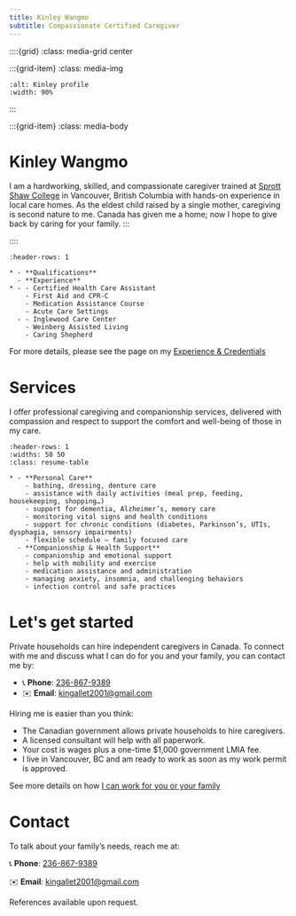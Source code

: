 ```yaml
---
title: Kinley Wangmo
subtitle: Compassionate Certified Caregiver
---
```


<!-- [**About me**](#Kinley-Wangmo) • [**Services**](#Services) • [**Hiring me**](#Let's-get-started) • [**Contact**](#Contact) -->

::::{grid}
:class: media-grid center

:::{grid-item}
:class: media-img

```{image} ./media/Kinley-profile.jpeg
:alt: Kinley profile
:width: 90%
```
:::

:::{grid-item}
:class: media-body
# Kinley Wangmo
I am a hardworking, skilled, and compassionate caregiver trained at [Sprott Shaw College](https://sprottshaw.com/nursing-healthcare/health-care-assistant-program/) in Vancouver, British Columbia with hands-on experience in local care homes. As the eldest child raised by a single mother, caregiving is second nature to me. Canada has given me a home; now I hope to give back by caring for your family.
:::

::::

```{list-table}
:header-rows: 1

* - **Qualifications**
  - **Experience**
* - - Certified Health Care Assistant
    - First Aid and CPR-C
    - Medication Assistance Course
    - Acute Care Settings
  - - Inglewood Care Center
    - Weinberg Assisted Living
    - Caring Shepherd
```

For more details, please see the page on my [Experience & Credentials](experience-credentials)

# Services
I offer professional caregiving and companionship services, delivered with compassion and respect to support the comfort and well-being of those in my care.


```{list-table}
:header-rows: 1
:widths: 50 50
:class: resume-table

* - **Personal Care**
    - bathing, dressing, denture care
    - assistance with daily activities (meal prep, feeding, housekeeping, shopping…)
    - support for dementia, Alzheimer’s, memory care
    - monitoring vital signs and health conditions
    - support for chronic conditions (diabetes, Parkinson’s, UTIs, dysphagia, sensory impairments)
    - flexible schedule – family focused care
  - **Companionship & Health Support**
    - companionship and emotional support
    - help with mobility and exercise
    - medication assistance and administration
    - managing anxiety, insomnia, and challenging behaviors
    - infection control and safe practices
```


# Let's get started

Private households can hire independent caregivers in Canada. To connect with me and discuss what I can do for you and your family, you can contact me by:
- 📞 **Phone**: [236-867-9389](tel:+12368679389)
- ✉️ **Email**: [kingallet2001@gmail.com](mailto:kingallet2001@gmail.com)

Hiring me is easier than you think:
- The Canadian government allows private households to hire caregivers.
- A licensed consultant will help with all paperwork.
- Your cost is wages plus a one-time $1,000 government LMIA
fee.
- I live in Vancouver, BC and am ready to work as soon as my work permit is
approved.

See more details on how [I can work for you or your family](./let-me-care-for-you)

# Contact

To talk about your family’s needs, reach me at:

📞 **Phone**:  [236-867-9389](tel:+12368679389)

✉️ **Email**:  [kingallet2001@gmail.com](mailto:kingallet2001@gmail.com)

<!-- In-depth information about my background and qualifications and the LMIA
procedure: httpskinleyw.ca -->

References available upon request.
<!--


### My Training & Credentials

I completed the Health Care Assistant Program at Sprott Shaw College,
Vancouver, where I trained in both classroom and clinical settings.

Certifications:

-   Certified Health Care Assistant (BC Care Registry)

-   First Aid & CPR-C with AED

-   Food Safe Level 1

-   WHMIS

-   Crisis Prevention (CPI)

-   Medication Assistance Course

-   Care in Acute Care Setting

-   Respirator Fit Test

Clinical Experience:

-   Inglewood Care Centre -- Multi-level and complex care (personal
    care, lifts, feeding, emotional support)

-   Weinberg Assisted Living -- Assisted living and home support (ADLs,
    companionship, meal service, respecting privacy and dignity)

-   Caring Shepherd -- Currently working as a Health Care Assistant as
    part of my internship, providing in-home and care centre support.
    This gave me 6 months of hands-on Canadian experience, including
    personal care, mobility assistance, medication reminders, and
    collaboration with families and nurses.

Work Experience:

-   Caring Shepherd (Vancouver, BC) -- Currently working as a Health
    Care Assistant as part of my internship. Provides in-home and care
    centre support, including personal care, mobility assistance,
    medication reminders, and collaboration with families and nurses.

-   Independent Airbnb Cleaner (Vancouver, BC) -- Provides Airbnb
    cleaning, move-out cleaning, office cleaning, and general
    residential cleaning. Developed strong time management, attention to
    detail, and reliability while balancing work and study.

-   Personal Support Worker (Bhutan) -- Assisted with meals, medication
    reminders, personal care, and companionship, developing
    multitasking, empathy, and communication skills.

### What I Offer

![A list of health care AI-generated content may be
incorrect.](./media/image8.png){width="5.277777777777778in"
height="7.079502405949256in"}

### What I'm Looking For

I am seeking an employer who can provide an LMIA (Labour Market Impact
Assessment) so I can continue working legally in Canada. While the
LMIA/work permit is being processed, I am ready to start immediately as
a volunteer.

Here's what it means for you:

-   You can legally hire me as your caregiver.

-   I can handle paperwork with the help of my immigration
    consultant:       

    -   Mr. Justin Shim

    -   Email: Justin.shim@cannestimm.com

    -   Phone: 604-662-3266 / 236-521-5105

    -   Company: CanNest Immigration Consulting

    -   Address: 1308-1030 West Georgia St, Vancouver, BC, V6E2Y3

-   Your main cost is my wages plus the one-time government LMIA fee of
    \$1,000.

My Commitment and Closing Statement

If you provide me with an LMIA and hire me to care for your loved one, I
will ensure they receive the happiest, highest-quality care. I am
hardworking, dependable, and maintain a positive attitude. Caring for
the elderly makes me feel connected to my own mother and grandparents,
and it gives me deep satisfaction and purpose.

I will make sure you never regret hiring or helping me. I value loyalty,
gratitude, and trust, and I will bring those qualities into the care of
your loved one every single day.

I truly hope to meet you soon. While you help me fulfill my biggest
dream of building a future for my family, I will ensure your loved one
spends their days receiving the happiest, highest-quality care.
Together, we can create a relationship built on trust, compassion, and
respect --- and both of us will find what we are looking for.

-->
